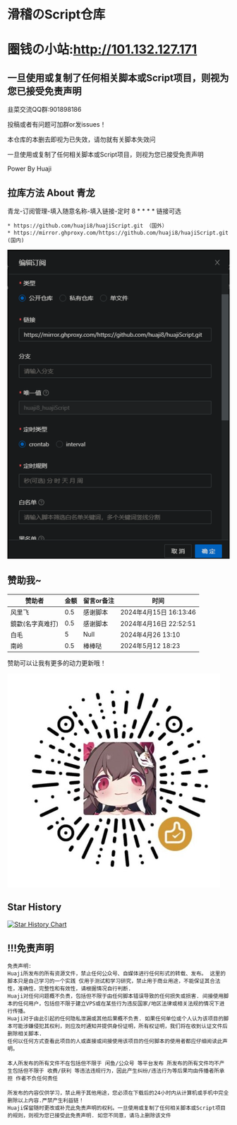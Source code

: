 # 滑稽のScript仓库
# 圈钱の小站:http://101.132.127.171

## 一旦使用或复制了任何相关脚本或Script项目，则视为您已接受免责声明
   韭菜交流QQ群:901898186
    
  投稿或者有问题可加群or发issues！
  
  本仓库的本删去即视为已失效，请勿就有关脚本失效问
  
  一旦使用或复制了任何相关脚本或Script项目，则视为您已接受免责声明
  
  Power By Huaji 

## 拉库方法 About 青龙
青龙-订阅管理-填入随意名称-填入链接-定时 8 * * * *
链接可选

    * https://github.com/huaji8/huajiScript.git （国外）
    * https://mirror.ghproxy.com/https://github.com/huaji8/huajiScript.git (国内)

![alt](/img/qinglong.png)

## 赞助我~
| 赞助者 | 金额 | 留言or备注 | 时间 |
| ---- | ---- | ---- | ---- |
| 风里飞 | 0.5 | 感谢脚本 | 2024年4月15日 16:13:46 |
| 鏡㱋(名字真难打)| 0.5 | 感谢脚本 | 2024年4月16日 22:52:51 |
|白毛|5|Null|2024年4月26 13:10|
|南岭|0.5|棒棒哒|2024年5月12 18:23|



  赞助可以让我有更多的动力更新哦！

![alt](/img/wx.jpg)

## Star History

[![Star History Chart](https://api.star-history.com/svg?repos=huaji8/huajiScript&type=Date)](https://star-history.com/#huaji8/huajiScript&Date)

## !!!免责声明
    免责声明:
    Huaji所发布的所有资源文件，禁止任何公众号、自媒体进行任何形式的转载、发布。 这里的脚本只是自己学习的一个实践 仅用于测试和学习研究，禁止用于商业用途，不能保证其合法性，准确性，完整性和有效性，请根据情况自行判断.
    Huaji对任何问题概不负责，包括但不限于由任何脚本错误导致的任何损失或损害. 间接使用脚本的任何用户，包括但不限于建立VPS或在某些行为违反国家/地区法律或相关法规的情况下进行传播。
    Huaji对于由此引起的任何隐私泄漏或其他后果概不负责. 如果任何单位或个人认为该项目的脚本可能涉嫌侵犯其权利，则应及时通知并提供身份证明，所有权证明，我们将在收到认证文件后删除相关脚本. 
    任何以任何方式查看此项目的人或直接或间接使用该项目的任何脚本的使用者都应仔细阅读此声明。
    
    本人所发布的所有文件不在包括但不限于 闲鱼/公众号 等平台发布 所发布的所有文件均不产生包括但不限于 收费/获利 等违法违规行为，因此产生纠纷/违法行为等后果均由传播者所承担 作者不负任何责任
    
    所发布的内容仅供学习，禁止用于其他用途，您必须在下载后的24小时内从计算机或手机中完全删除以上内容.严禁产生利益链！
    Huaji保留随时更改或补充此免责声明的权利。一旦使用或复制了任何相关脚本或Script项目的规则，则视为您已接受此免责声明. 如您不同意，请马上删除该文件
  


